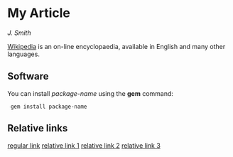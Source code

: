 # My Article

*J. Smith*

[Wikipedia](http://wikipedia.org) is an on-line encyclopaedia, available in English and many other languages.

## Software

You can install _package-name_ using the **gem** command:

```
 gem install package-name
```

## Relative links

[regular link](regular)
[relative link 1](../relative)
[relative link 2](./relative)
[relative link 3](./e/f/relative)
